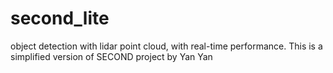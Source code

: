 # second_lite
object detection with lidar point cloud, with real-time performance. This is a simplified version of SECOND project by Yan Yan
